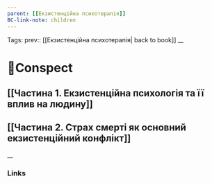 ```yaml
---
parent: [[Екзистенційна психотерапія]]
BC-link-note: children
---
```


Tags: prev:: [[Екзистенційна психотерапія| back to book]]
__
# 📘Conspect

## [[Частина 1. Екзистенційна психологія та її вплив на людину]]

## [[Частина 2. Страх смерті як основний екзистенційний конфлікт]]

__
### Links

